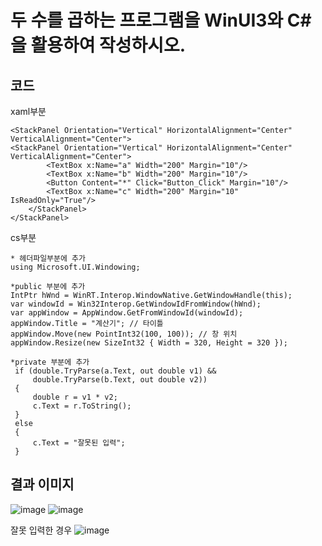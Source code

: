 # 두 수를 곱하는 프로그램을 WinUI3와 C#을 활용하여 작성하시오.

## 코드
xaml부분
```
<StackPanel Orientation="Vertical" HorizontalAlignment="Center" VerticalAlignment="Center">
<StackPanel Orientation="Vertical" HorizontalAlignment="Center" VerticalAlignment="Center">
        <TextBox x:Name="a" Width="200" Margin="10"/>
        <TextBox x:Name="b" Width="200" Margin="10"/>
        <Button Content="*" Click="Button_Click" Margin="10"/>
        <TextBox x:Name="c" Width="200" Margin="10" IsReadOnly="True"/>
    </StackPanel>
</StackPanel>
```
cs부분
```
* 헤더파일부분에 추가
using Microsoft.UI.Windowing;

*public 부분에 추가
IntPtr hWnd = WinRT.Interop.WindowNative.GetWindowHandle(this);
var windowId = Win32Interop.GetWindowIdFromWindow(hWnd);
var appWindow = AppWindow.GetFromWindowId(windowId);
appWindow.Title = "계산기"; // 타이틀
appWindow.Move(new PointInt32(100, 100)); // 창 위치
appWindow.Resize(new SizeInt32 { Width = 320, Height = 320 });

*private 부분에 추가
 if (double.TryParse(a.Text, out double v1) &&
     double.TryParse(b.Text, out double v2))
 {
     double r = v1 * v2;
     c.Text = r.ToString();
 }
 else
 {
     c.Text = "잘못된 입력";
 }
```
## 결과 이미지
![image](https://github.com/JunYoung0404/visualprogramming/assets/50895748/03b0f9b4-6bb0-4152-ba58-aab5771da490)
![image](https://github.com/JunYoung0404/visualprogramming/assets/50895748/878286e3-c2a9-45fe-896b-7df011ad1ae8)

잘못 입력한 경우
![image](https://github.com/JunYoung0404/visualprogramming/assets/50895748/8e7cc197-9262-4107-a281-41237027e3f3)



